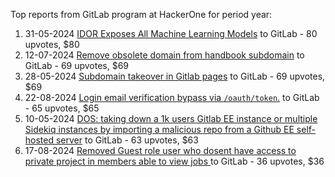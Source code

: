 Top reports from GitLab program at HackerOne for period year:

1. 31-05-2024 [IDOR Exposes All Machine Learning Models](https://hackerone.com/reports/2528293) to GitLab - 80 upvotes, $80
2. 12-07-2024 [Remove obsolete domain from handbook subdomain](https://hackerone.com/reports/2599840) to GitLab - 69 upvotes, $69
3. 28-05-2024 [Subdomain takeover in Gitlab pages](https://hackerone.com/reports/2523654) to GitLab - 69 upvotes, $69
4. 22-08-2024 [Login email verification bypass via `/oauth/token`.](https://hackerone.com/reports/2676025) to GitLab - 65 upvotes, $65
5. 10-05-2024 [DOS: taking down a 1k users Gitlab EE instance or multiple Sidekiq instances by importing a malicious repo from a Github EE self-hosted server](https://hackerone.com/reports/2499070) to GitLab - 63 upvotes, $63
6. 17-08-2024 [Removed Guest role user who dosent have access to private project in members able to view jobs ](https://hackerone.com/reports/2668302) to GitLab - 36 upvotes, $36
